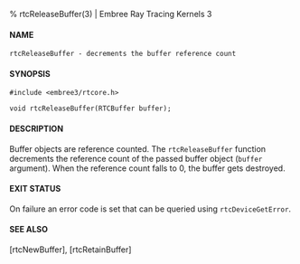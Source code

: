 % rtcReleaseBuffer(3) | Embree Ray Tracing Kernels 3

#### NAME

    rtcReleaseBuffer - decrements the buffer reference count

#### SYNOPSIS

    #include <embree3/rtcore.h>

    void rtcReleaseBuffer(RTCBuffer buffer);

#### DESCRIPTION

Buffer objects are reference counted. The `rtcReleaseBuffer` function
decrements the reference count of the passed buffer object (`buffer`
argument). When the reference count falls to 0, the buffer gets
destroyed.

#### EXIT STATUS

On failure an error code is set that can be queried using
`rtcDeviceGetError`.

#### SEE ALSO

[rtcNewBuffer], [rtcRetainBuffer]
